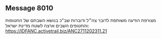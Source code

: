 ## Message 8010

מצורפת הודעה משותפת לדובר צה״ל ודוברות שב"כ בנושא השבתם של החטופות והחטופים השבים ארצה לשטח מדינת ישראל: https://IDFANC.activetrail.biz/ANC2711202311.21

